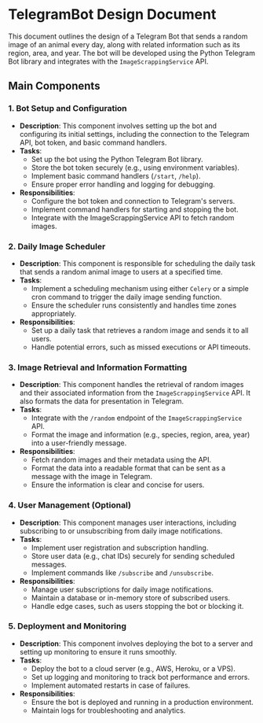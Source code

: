 # TelegramBot Design Document

This document outlines the design of a Telegram Bot that sends a random image of an animal every day, along with related information such as its region, area, and year. The bot will be developed using the Python Telegram Bot library and integrates with the `ImageScrappingService` API.

## Main Components

### 1. **Bot Setup and Configuration**

   - **Description**: This component involves setting up the bot and configuring its initial settings, including the connection to the Telegram API, bot token, and basic command handlers.
   - **Tasks**:
     - Set up the bot using the Python Telegram Bot library.
     - Store the bot token securely (e.g., using environment variables).
     - Implement basic command handlers (`/start`, `/help`).
     - Ensure proper error handling and logging for debugging.
   - **Responsibilities**:
     - Configure the bot token and connection to Telegram's servers.
     - Implement command handlers for starting and stopping the bot.
     - Integrate with the ImageScrappingService API to fetch random images.

### 2. **Daily Image Scheduler**

   - **Description**: This component is responsible for scheduling the daily task that sends a random animal image to users at a specified time.
   - **Tasks**:
     - Implement a scheduling mechanism using either `Celery` or a simple cron command to trigger the daily image sending function.
     - Ensure the scheduler runs consistently and handles time zones appropriately.
   - **Responsibilities**:
     - Set up a daily task that retrieves a random image and sends it to all users.
     - Handle potential errors, such as missed executions or API timeouts.

### 3. **Image Retrieval and Information Formatting**

   - **Description**: This component handles the retrieval of random images and their associated information from the `ImageScrappingService` API. It also formats the data for presentation in Telegram.
   - **Tasks**:
     - Integrate with the `/random` endpoint of the `ImageScrappingService` API.
     - Format the image and information (e.g., species, region, area, year) into a user-friendly message.
   - **Responsibilities**:
     - Fetch random images and their metadata using the API.
     - Format the data into a readable format that can be sent as a message with the image in Telegram.
     - Ensure the information is clear and concise for users.

### 4. **User Management (Optional)**

   - **Description**: This component manages user interactions, including subscribing to or unsubscribing from daily image notifications.
   - **Tasks**:
     - Implement user registration and subscription handling.
     - Store user data (e.g., chat IDs) securely for sending scheduled messages.
     - Implement commands like `/subscribe` and `/unsubscribe`.
   - **Responsibilities**:
     - Manage user subscriptions for daily image notifications.
     - Maintain a database or in-memory store of subscribed users.
     - Handle edge cases, such as users stopping the bot or blocking it.

### 5. **Deployment and Monitoring**

   - **Description**: This component involves deploying the bot to a server and setting up monitoring to ensure it runs smoothly.
   - **Tasks**:
     - Deploy the bot to a cloud server (e.g., AWS, Heroku, or a VPS).
     - Set up logging and monitoring to track bot performance and errors.
     - Implement automated restarts in case of failures.
   - **Responsibilities**:
     - Ensure the bot is deployed and running in a production environment.
     - Maintain logs for troubleshooting and analytics.
